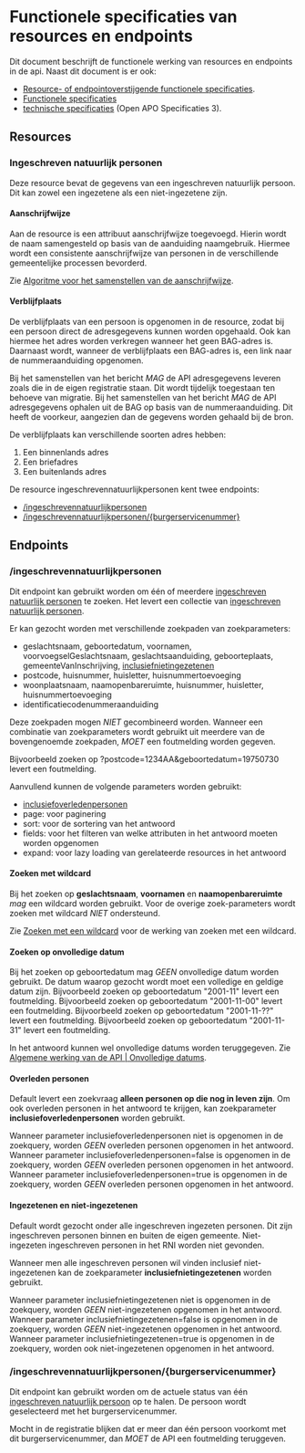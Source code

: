 # Functionele specificaties van resources en endpoints
Dit document beschrijft de functionele werking van resources en endpoints in de api.
Naast dit document is er ook:
* [Resource- of endpointoverstijgende functionele specificaties](algemene_werking_api.md).
* [Functionele specificaties](functionele_specificaties.md)
* [technische specificaties](https://github.com/VNG-Realisatie/Bevragingen-ingeschreven-personen/blob/master/api-specificatie/openapi.yaml) (Open APO Specificaties 3).

## Resources
### Ingeschreven natuurlijk personen
Deze resource bevat de gegevens van een ingeschreven natuurlijk persoon. Dit kan zowel een ingezetene als een niet-ingezetene zijn.

#### Aanschrijfwijze
Aan de resource is een attribuut aanschrijfwijze toegevoegd. Hierin wordt de naam samengesteld op basis van de aanduiding naamgebruik. Hiermee wordt een consistente aanschrijfwijze van personen in de verschillende gemeentelijke processen bevorderd.

Zie [Algoritme voor het samenstellen van de aanschrijfwijze](https://github.com/VNG-Realisatie/Bevragingen-ingeschreven-personen/blob/master/api-specificatie/Aanschijfwijze%20opstellen.md).

#### Verblijfplaats
De verblijfplaats van een persoon is opgenomen in de resource, zodat bij een persoon direct de adresgegevens kunnen worden opgehaald. Ook kan hiermee het adres worden verkregen wanneer het geen BAG-adres is.
Daarnaast wordt, wanneer de verblijfplaats een BAG-adres is, een link naar de nummeraanduiding opgenomen.

Bij het samenstellen van het bericht *MAG* de API adresgegevens leveren zoals die in de eigen registratie staan. Dit wordt tijdelijk toegestaan ten behoeve van migratie.
Bij het samenstellen van het bericht *MAG* de API adresgegevens ophalen uit de BAG op basis van de nummeraanduiding. Dit heeft de voorkeur, aangezien dan de gegevens worden gehaald bij de bron.

De verblijfplaats kan verschillende soorten adres hebben:
1. Een binnenlands adres
2. Een briefadres
3. Een buitenlands adres

De resource ingeschrevennatuurlijkpersonen kent twee endpoints:
* [/ingeschrevennatuurlijkpersonen](#ingeschrevennatuurlijkpersonen)
* [/ingeschrevennatuurlijkpersonen/{burgerservicenummer}](#ingeschrevennatuurlijkpersonenburgerservicenummer)


## Endpoints

### /ingeschrevennatuurlijkpersonen
Dit endpoint kan gebruikt worden om één of meerdere [ingeschreven natuurlijk personen](#ingeschreven-natuurlijk-personen) te zoeken. Het levert een collectie van [ingeschreven natuurlijk personen](#Ingeschrevennatuurlijkpersonen).

Er kan gezocht worden met verschillende zoekpaden van zoekparameters:
* geslachtsnaam, geboortedatum, voornamen, voorvoegselGeslachtsnaam, geslachtsaanduiding, geboorteplaats, gemeenteVanInschrijving, [inclusiefnietingezetenen](#ingezetenen-en-niet-ingezetenen)
* postcode, huisnummer, huisletter, huisnummertoevoeging
* woonplaatsnaam, naamopenbareruimte, huisnummer, huisletter, huisnummertoevoeging
* identificatiecodenummeraanduiding

Deze zoekpaden mogen *NIET* gecombineerd worden. Wanneer een combinatie van zoekparameters wordt gebruikt uit meerdere van de bovengenoemde zoekpaden, *MOET* een foutmelding worden gegeven.

Bijvoorbeeld zoeken op ?postcode=1234AA&geboortedatum=19750730 levert een foutmelding.

Aanvullend kunnen de volgende parameters worden gebruikt:
* [inclusiefoverledenpersonen](#overleden-personen)
* page: voor paginering
* sort: voor de sortering van het antwoord
* fields: voor het filteren van welke attributen in het antwoord moeten worden opgenomen
* expand: voor lazy loading van gerelateerde resources in het antwoord

#### Zoeken met wildcard
Bij het zoeken op **geslachtsnaam**, **voornamen** en **naamopenbareruimte** *mag* een wildcard worden gebruikt. Voor de overige zoek-parameters wordt zoeken met wildcard *NIET* ondersteund.

Zie [Zoeken met een wildcard](algemene_werking_api.md#zoeken-met-een-wildcard) voor de werking van zoeken met een wildcard.

#### Zoeken op onvolledige datum
Bij het zoeken op geboortedatum mag *GEEN* onvolledige datum worden gebruikt.
De datum waarop gezocht wordt moet een volledige en geldige datum zijn.
  Bijvoorbeeld zoeken op geboortedatum "2001-11" levert een foutmelding.
  Bijvoorbeeld zoeken op geboortedatum "2001-11-00" levert een foutmelding.
  Bijvoorbeeld zoeken op geboortedatum "2001-11-??" levert een foutmelding.
  Bijvoorbeeld zoeken op geboortedatum "2001-11-31" levert een foutmelding.

In het antwoord kunnen wel onvolledige datums worden teruggegeven. Zie [Algemene werking van de API | Onvolledige datums](algemene_werking_api.md#onvolledige-datums).

#### Overleden personen
Default levert een zoekvraag **alleen personen op die nog in leven zijn**.
Om ook overleden personen in het antwoord te krijgen, kan zoekparameter **inclusiefoverledenpersonen** worden gebruikt.

Wanneer parameter inclusiefoverledenpersonen niet is opgenomen in de zoekquery, worden *GEEN* overleden personen opgenomen in het antwoord.
Wanneer parameter inclusiefoverledenpersonen=false is opgenomen in de zoekquery, worden *GEEN* overleden personen opgenomen in het antwoord.
Wanneer parameter inclusiefoverledenpersonen=true is opgenomen in de zoekquery, worden *GEEN* overleden personen opgenomen in het antwoord.

#### Ingezetenen en niet-ingezetenen
Default wordt gezocht onder alle ingeschreven ingezeten personen. Dit zijn ingeschreven personen binnen en buiten de eigen gemeente.  Niet-ingezeten ingeschreven personen in het RNI worden niet gevonden.

Wanneer men alle ingeschreven personen wil vinden inclusief niet-ingezetenen kan de zoekparameter **inclusiefnietingezetenen** worden gebruikt.

Wanneer parameter inclusiefnietingezetenen niet is opgenomen in de zoekquery, worden *GEEN* niet-ingezetenen opgenomen in het antwoord.
Wanneer parameter inclusiefnietingezetenen=false is opgenomen in de zoekquery, worden *GEEN* niet-ingezetenen opgenomen in het antwoord.
Wanneer parameter inclusiefnietingezetenen=true is opgenomen in de zoekquery, worden ook niet-ingezetenen opgenomen in het antwoord.

### /ingeschrevennatuurlijkpersonen/{burgerservicenummer}
Dit endpoint kan gebruikt worden om de actuele status van één [ingeschreven natuurlijk persoon](#ingeschreven-natuurlijk-personen) op te halen.
De persoon wordt geselecteerd met het burgerservicenummer.

Mocht in de registratie blijken dat er meer dan één persoon voorkomt met dit burgerservicenummer, dan *MOET* de API een foutmelding teruggeven.
